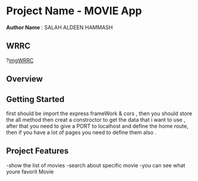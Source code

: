 # Project Name - MOVIE App


**Author Name** : SALAH ALDEEN HAMMASH

## WRRC
?[imgWRRC](./CLASS%2011.png) 


## Overview
<!-- What are the steps that a user must take in order to build this app on their own machine and get it running? -->
## Getting Started
first should be import the express frameWork & cors , then you should store the all method then  creat a constroctor to get the data that i want to use , after that you need to give a PORT to localhost and define the home route, then if you have a lot of pages you need to define them also . 




## Project Features
-show the list of movies
-search about specific movie
-you can see what youre favorit Movie
